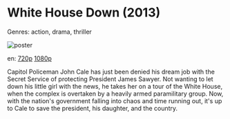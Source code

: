 # White House Down (2013)

Genres: action, drama, thriller

![poster](http://image.tmdb.org/t/p/w500/niYdnzkrtBduR5lKtfeLXKXNaTT.jpg)

en:
  [720p](magnet:?xt=urn:btih:727665E0FE70263CD0B715758C2E8DB9A78554EC&tr=udp://glotorrents.pw:6969/announce&tr=udp://tracker.opentrackr.org:1337/announce&tr=udp://torrent.gresille.org:80/announce&tr=udp://tracker.openbittorrent.com:80&tr=udp://tracker.coppersurfer.tk:6969&tr=udp://tracker.leechers-paradise.org:6969&tr=udp://p4p.arenabg.ch:1337&tr=udp://tracker.internetwarriors.net:1337)
  [1080p](magnet:?xt=urn:btih:5ADBAD2FDF1BF2F98575B4D4876CC3F4A4D78FB8&tr=udp://glotorrents.pw:6969/announce&tr=udp://tracker.opentrackr.org:1337/announce&tr=udp://torrent.gresille.org:80/announce&tr=udp://tracker.openbittorrent.com:80&tr=udp://tracker.coppersurfer.tk:6969&tr=udp://tracker.leechers-paradise.org:6969&tr=udp://p4p.arenabg.ch:1337&tr=udp://tracker.internetwarriors.net:1337)
  


Capitol Policeman John Cale has just been denied his dream job with the Secret Service of protecting President James Sawyer. Not wanting to let down his little girl with the news, he takes her on a tour of the White House, when the complex is overtaken by a heavily armed paramilitary group. Now, with the nation's government falling into chaos and time running out, it's up to Cale to save the president, his daughter, and the country.